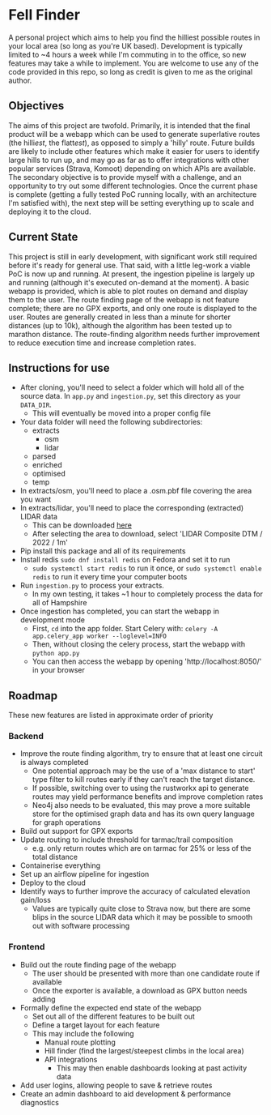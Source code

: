 # Fell Finder

A personal project which aims to help you find the hilliest possible routes in your local area (so long as you're UK based). Development is typically limited to ~4 hours a week while I'm commuting in to the office, so new features may take a while to implement. You are welcome to use any of the code provided in this repo, so long as credit is given to me as the original author.


## Objectives

The aims of this project are twofold. Primarily, it is intended that the final product will be a webapp which can be used to generate superlative routes (the hilli*est*, the flatt*est*), as opposed to simply a 'hilly' route. Future builds are likely to include other features which make it easier for users to identify large hills to run up, and may go as far as to offer integrations with other popular services (Strava, Komoot) depending on which APIs are available.
The secondary objective is to provide myself with a challenge, and an opportunity to try out some different technologies. Once the current phase is complete (getting a fully tested PoC running locally, with an architecture I'm satisfied with), the next step will be setting everything up to scale and deploying it to the cloud.

## Current State

This project is still in early development, with significant work still required before it's ready for general use. That said, with a little leg-work a viable PoC is now up and running. At present, the ingestion pipeline is largely up and running (although it's executed on-demand at the moment). A basic webapp is provided, which is able to plot routes on demand and display them to the user. The route finding page of the webapp is not feature complete; there are no GPX exports, and only one route is displayed to the user. Routes are generally created in less than a minute for shorter distances (up to 10k), although the algorithm has been tested up to marathon distance. The route-finding algorithm needs further improvement to reduce execution time and increase completion rates.



## Instructions for use
* After cloning, you'll need to select a folder which will hold all of the source data. In `app.py` and `ingestion.py`, set this directory as your `DATA_DIR`.
  * This will eventually be moved into a proper config file
* Your data folder will need the following subdirectories:
  * extracts
    * osm
    * lidar
  * parsed
  * enriched
  * optimised
  * temp
* In extracts/osm, you'll need to place a .osm.pbf file covering the area you want
* In extracts/lidar, you'll need to place the corresponding (extracted) LIDAR data
  * This can be downloaded [here](https://environment.data.gov.uk/survey)
  * After selecting the area to download, select 'LIDAR Composite DTM / 2022 / 1m'
* Pip install this package and all of its requirements
* Install redis `sudo dnf install redis` on Fedora and set it to run
  * `sudo systemctl start redis` to run it once, or `sudo systemctl enable redis` to run it every time your computer boots
* Run `ingestion.py` to process your extracts.
  * In my own testing, it takes ~1 hour to completely process the data for all of Hampshire
* Once ingestion has completed, you can start the webapp in development mode
  * First, `cd` into the app folder. Start Celery with: `celery -A app.celery_app worker --loglevel=INFO`
  * Then, without closing the celery process, start the webapp with `python app.py`
  * You can then access the webapp by opening 'http://localhost:8050/' in your browser

## Roadmap

These new features are listed in approximate order of priority

### Backend

* Improve the route finding algorithm, try to ensure that at least one circuit is always completed
  * One potential approach may be the use of a 'max distance to start' type filter to kill routes early if they can't reach the target distance.
  * If possible, switching over to using the rustworkx api to generate routes may yield performance benefits and improve completion rates
  * Neo4j also needs to be evaluated, this may prove a more suitable store for the optimised graph data and has its own query language for graph operations
* Build out support for GPX exports
* Update routing to include threshold for tarmac/trail composition
  * e.g. only return routes which are on tarmac for 25% or less of the total distance
* Containerise everything
* Set up an airflow pipeline for ingestion
* Deploy to the cloud
* Identify ways to further improve the accuracy of calculated elevation gain/loss
  * Values are typically quite close to Strava now, but there are some blips in the source LIDAR data which it may be possible to smooth out with software processing

### Frontend
* Build out the route finding page of the webapp
  * The user should be presented with more than one candidate route if available
  * Once the exporter is available, a download as GPX button needs adding
* Formally define the expected end state of the webapp
  * Set out all of the different features to be built out
  * Define a target layout for each feature
  * This may include the following
    * Manual route plotting
    * Hill finder (find the largest/steepest climbs in the local area)
    * API integrations
      * This may then enable dashboards looking at past activity data
* Add user logins, allowing people to save & retrieve routes
* Create an admin dashboard to aid development & performance diagnostics

